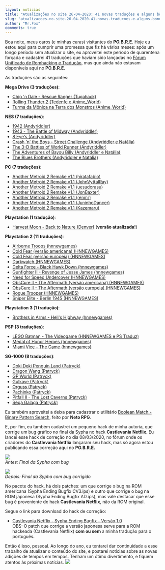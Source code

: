 ```yaml
---
layout: noticias
title: "Atualizações no site 26-04-2020: 41 novas traduções e alguns bônus"
slug: "atualizacoes-no-site-26-04-2020-41-novas-traducoes-e-alguns-bonus"
author: "Mr.Fox"
comments: true
---
```

Boa noite, meus caros (e minhas caras) visitantes do **PO.B.R.E.** Hoje eu estou aqui para cumprir uma promessa que fiz há vários meses: após um longo período sem atualizar o site, eu aproveitei este período de quarentena forçada e cadastrei 41 traduções que haviam sido lançadas no [Fórum Unificado de Romhacking e Tradução](//romhacking.net.br/), mas que ainda não estavam disponíveis aqui no **PO.B.R.E.**

As traduções são as seguintes:

**Mega Drive (3 traduções)**:

-   [Chip 'n Dale - Rescue Ranger (Tugahack)](//romhackers.org/traducoes/console/mega-drive/chip-n-dale-rescue-ranger-tugahack/)
-   [Rolling Thunder 2 (Tedenfe e Anime_World)](//romhackers.org/traducoes/console/mega-drive/rolling-thunder-2-tedenfe-e-anime_world/)
-   [Turma da Mônica na Terra dos Monstros (Anime_World)](//romhackers.org/traducoes/console/mega-drive/turma-da-monica-na-terra-dos-monstros-anime_world/)


**NES (7 traduções)**:

-   [1942 (Andyriddler)](//romhackers.org/traducoes/console/nes/1942-(andyriddler)/)
-   [1943 - The Battle of Midway (Andyriddler)](//romhackers.org/traducoes/console/nes/1943-the-battle-of-midway-andyriddler/)
-   [8 Eye's (Andyriddler)](//romhackers.org/traducoes/console/nes/8-eyes-(andyriddler)/)
-   [Crash 'n' the Boys - Street Challenge (Andyriddler e Natália)](//romhackers.org/traducoes/console/nes/crash-n-the-boys-street-challenge-andyriddler-e-natalia/)
-   [The 3-D Battles of World Runner (Andyriddler)](//romhackers.org/traducoes/console/nes/the-3-d-battles-of-world-runner-andyriddler/)
-   [The Adventures of Bayou Billy (Andyriddler e Natália)](//romhackers.org/traducoes/console/nes/the-adventures-of-bayou-billy-andyriddler-e-natalia/)
-   [The Blues Brothers (Andyriddler e Natália)](//romhackers.org/traducoes/console/nes/the-blues-brothers-andyriddler-e-natalia/)


**PC (7 traduções)**:

-   [Another Metroid 2 Remake v1.1 (hiratafabio)](//romhackers.org/traducoes/computador/pc/another-metroid-2-remake-v1.1-hiratafabio/)
-   [Another Metroid 2 Remake v1.1 (JohnVyttalRay)](//romhackers.org/traducoes/computador/pc/another-metroid-2-remake-v1.1-johnvyttalray/)
-   [Another Metroid 2 Remake v1.1 (uesudorasu)](//romhackers.org/traducoes/computador/pc/another-metroid-2-remake-v1.1-uesudorasu/)
-   [Another Metroid 2 Remake v1.1 (JonBaxter)](//romhackers.org/traducoes/computador/pc/another-metroid-2-remake-v1.1-jonbaxter/)
-   [Another Metroid 2 Remake v1.1 (renmr)](//romhackers.org/traducoes/computador/pc/another-metroid-2-remake-v1.1-renmr/)
-   [Another Metroid 2 Remake v1.1 (JuninhoDancer)](//romhackers.org/traducoes/computador/pc/another-metroid-2-remake-v1.1-juninhodancer/)
-   [Another Metroid 2 Remake v1.1 (Kazemaru)](//romhackers.org/traducoes/computador/pc/another-metroid-2-remake-v1.1-kazemaru/)


**Playstation (1 tradução)**:

-   [Harvest Moon - Back to Nature (Denver)](//romhackers.org/traducoes/console/playstation/harvest-moon-back-to-nature-denver/) (**versão atualizada!**)


**Playstation 2 (11 traduções)**:

-   [Airborne Troops (hnnewgames)](//romhackers.org/traducoes/console/playstation-2/airborne-troops-hnnewgames/)
-   [Cold Fear (versão americana) (HNNEWGAMES)](//romhackers.org/traducoes/console/playstation-2/cold-fear-versao-americana-hnnewgames/)
-   [Cold Fear (versão europeia) (HNNEWGAMES)](//romhackers.org/traducoes/console/playstation-2/cold-fear-versao-europeia-hnnewgames/)
-   [Darkwatch (HNNEWGAMES)](//romhackers.org/traducoes/console/playstation-2/darkwatch-(hnnewgames)/)
-   [Delta Force - Black Hawk Down (hnnewgames)](//romhackers.org/traducoes/console/playstation-2/delta-force-black-hawk-down-hnnewgames/)
-   [Gunfighter II - Revenge of Jesse James (hnnewgames)](//romhackers.org/traducoes/console/playstation-2/gunfighter-ii-revenge-of-jesse-james-hnnewgames/)
-   [Need for Speed Undercover (HNNEWGAMES)](//romhackers.org/traducoes/console/playstation-2/need-for-speed-undercover-hnnewgames/)
-   [ObsCure II - The Aftermath (versão americana) (HNNEWGAMES)](//romhackers.org/traducoes/console/playstation-2/obscure-ii-the-aftermath-versao-americana-hnnewgames/)
-   [ObsCure II - The Aftermath (versão europeia) (HNNEWGAMES)](//romhackers.org/traducoes/console/playstation-2/obscure-ii-the-aftermath-versao-europeia-hnnewgames/)
-   [Rogue Trooper (HNNEWGAMES)](//romhackers.org/traducoes/console/playstation-2/rogue-trooper-hnnewgames/)
-   [Sniper Elite - Berlin 1945 (HNNEWGAMES)](//romhackers.org/traducoes/console/playstation-2/sniper-elite-berlin-1945-hnnewgames/)


**Playstation 3 (1 tradução)**:

-   [Brothers in Arms - Hell's Highway (hnnewgames)](//web.archive.org/web/20200928103531/http://romhackers.org/modules/PDdownloads/singlefile.php?cid=84&lid=1433)


**PSP (3 traduções)**:

-   [LEGO Batman - The Videogame (HNNEWGAMES e PS Traduz)](//web.archive.org/web/20200928103531/http://romhackers.org/modules/PDdownloads/singlefile.php?cid=73&lid=1434)
-   [Medal of Honor Heroes (hnnewgames)](//web.archive.org/web/20200928103531/http://romhackers.org/modules/PDdownloads/singlefile.php?cid=73&lid=1432)
-   [Miami Vice - The Game (hnnewgames)](//web.archive.org/web/20200928103531/http://romhackers.org/modules/PDdownloads/singlefile.php?cid=73&lid=1428)


**SG-1000 (8 traduções)**:

-   [Doki Doki Penguin Land (Patryck)](//romhackers.org/traducoes/console/sg-1000/doki-doki-penguin-land-patryck/)
-   [Dragon Wang (Patryck)](//romhackers.org/traducoes/console/sg-1000/dragon-wang-patryck/)
-   [GP World (Patryck)](//romhackers.org/traducoes/console/sg-1000/gp-world-patryck/)
-   [Gulkave (Patryck)](//romhackers.org/traducoes/console/sg-1000/gulkave-patryck/)
-   [Orguss (Patryck)](//romhackers.org/traducoes/console/sg-1000/orguss-patryck/)
-   [Pachinko (Patryck)](//romhackers.org/traducoes/console/sg-1000/pachinko-patryck/)
- [Pitfall II - The Lost Caverns (Patryck)](//romhackers.org/traducoes/console/sg-1000/pitfall-ii-the-lost-caverns-patryck/)
-   [Sega Galaga (Patryck)](//romhackers.org/traducoes/console/sg-1000/sega-galaga-patryck/)


Eu também aproveitei a deixa para cadastrar o utilitário [Boolean Match - Binary Pattern Search](//web.archive.org/web/20200928103531/http://romhackers.org/modules/PDdownloads2/singlefile.php?cid=2&lid=249), feito por **Neto RPG**.

E, por fim, eu também cadastrei um pequeno hack de minha autoria, que corrige um bug gráfico no final da Sypha no hack **Castlevania Netflix**. Eu lancei esse hack de correção no dia 08/03/2020, no fórum onde os criadores do **Castlevania Netflix** lançaram seu hack, mas só agora estou publicando essa correção aqui no **PO.B.R.E.**

![](//img.romhackers.org/noticias/CVNetflix-Antes3.png)\
*Antes: Final da Sypha com bug*

![](//img.romhackers.org/noticias/CVNetflix-Depois.jpg)\
*Depois: Final da Sypha com bug corrigido*

No pacote do hack, há dois patches: um que corrige o bug na ROM americana (Sypha Ending Bugfix CV3.ips) e outro que corrige o bug na ROM japonesa (Sypha Ending Bugfix AD.ips), mas vale destacar que esse bug é proveniente do hack **Castlevania Netflix**, não da ROM original.

Segue o link para download do hack de correção:

-   [Castlevania Netflix - Sypha Ending Bugfix - Versão 1.0](//web.archive.org/web/20200928103531/http://romhackers.org/modules/PDdownloads0/singlefile.php?cid=38&lid=78)\
OBS: O patch que corrige a versão japonesa serve para a ROM hackeada (Castlevania Netflix) **com ou sem** a minha tradução para o português.


Então é isso, pessoal. Ao longo do ano, eu tentarei dar continuidade a esse trabalho de atualizar o conteúdo do site, e postarei notícias sobre as novas adições de tempos em tempos. Tenham um ótimo divertimento, e fiquem atentos às próximas notícias. ![](//web.archive.org/web/20200928103531im_/http://romhackers.org/uploads/smil470474167631b.gif)